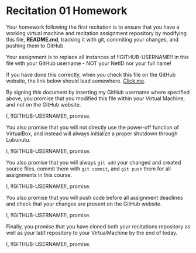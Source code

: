 # Recitation 01 Homework

Your homework following the first recitation is to ensure that you have a working
virtual machine and recitation assignment repository by modifying this file,
**README.md**, tracking it with git, commiting your changes, and pushing them
to GitHub.

Your assignment is to replace all instances of !!GITHUB-USERNAME!! in this file with
your GitHub username - NOT your NetID nor your full name! 

If you have done this correctly, when you check this file on the GitHub website, the link
below should lead somewhere.
[Click me](https://github.com/nyu-cso-fa19/recitations-!!GITHUB-USERNAME!!/blob/master/r01/.ignoreme/SUCCESS.md).

By signing this document by inserting my GitHub username where specified above, you promise
that you modified this file within your Virtual Machine, and not on the GitHub website.

I, !!GITHUB-USERNAME!!, promise.

You also promise that you will not directly use the power-off function of VirtualBox,
and instead will always initialize a proper shutdown through Lubunutu.

I, !!GITHUB-USERNAME!!, promise.

You also promise that you will always `git add` your changed and created source files,
commit them with `git commit`, and `git push` them for all assignments in this course.

I, !!GITHUB-USERNAME!!, promise.

You also promise that you will push code before all assignment deadlines and check
that your changes are present on the GitHub website.

I, !!GITHUB-USERNAME!!, promise.

Finally, you promise that you have cloned both your recitations repository
as well as your lab1 repository to your VirtualMachine by the end of today.

I, !!GITHUB-USERNAME!!, promise.
